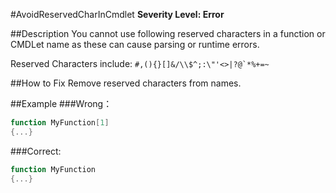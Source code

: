 #AvoidReservedCharInCmdlet
**Severity Level: Error**

##Description
You cannot use following reserved characters in a function or CMDLet name as these can cause parsing or runtime errors.

Reserved Characters include: ```#,(){}[]&/\\$^;:\"'<>|?@`*%+=~``` 

##How to Fix
Remove reserved characters from names.

##Example
###Wrong： 
``` PowerShell
function MyFunction[1]
{...}
```

###Correct:
``` PowerShell
function MyFunction
{...}
```
